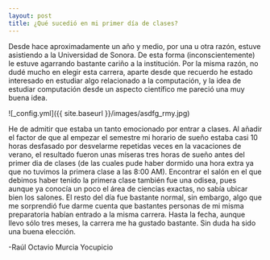 ```yaml
---
layout: post
title: ¿Qué sucedió en mi primer día de clases?
---
```


Desde hace aproximadamente un año y medio, por una u otra razón, estuve asistiendo a la Universidad de Sonora. De esta forma (inconscientemente) le estuve agarrando bastante cariño a la institución.
Por la misma razón, no dudé mucho en elegir esta carrera, aparte desde que recuerdo he estado interesado en estudiar algo relacionado a la computación, y la idea de estudiar computación desde un aspecto científico me pareció una muy buena idea.

![_config.yml]({{ site.baseurl }}/images/asdfg_rmy.jpg)

He de admitir que estaba un tanto emocionado por entrar a clases. Al añadir el factor de que al empezar el semestre mi horario de sueño estaba casi 10 horas desfasado por desvelarme repetidas veces en la vacaciones de verano, el resultado fueron unas míseras tres horas de sueño antes del primer dia de clases (de las cuales pude haber dormido una hora extra ya que no tuvimos la primera clase a las 8:00 AM).
Encontrar el salón en el que debimos haber tenido la primera clase también fue una odisea, pues aunque ya conocía un poco el área de ciencias exactas, no sabía ubicar bien los salones.
El resto del día fue bastante normal, sin embargo, algo que me sorprendió fue darme cuenta que bastantes personas de mi misma preparatoria habían entrado a la misma carrera.
Hasta la fecha, aunque llevo sólo tres meses, la carrera me ha gustado bastante. Sin duda ha sido una buena elección.

-Raúl Octavio Murcia Yocupicio
